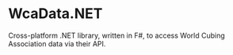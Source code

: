 # WcaData.NET
Cross-platform .NET library, written in F#, to access World Cubing Association data via their API.
